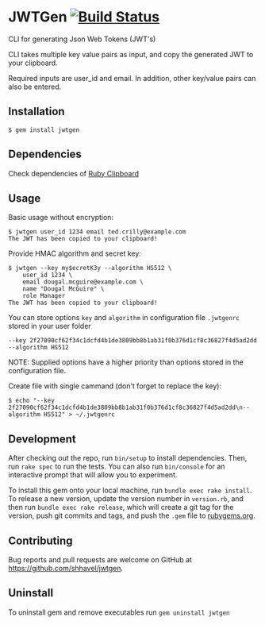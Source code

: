 # JWTGen [![Build Status](https://travis-ci.org/shhavel/jwtgen.svg?branch=master)](https://travis-ci.org/shhavel/jwtgen)

CLI for generating Json Web Tokens (JWT's)

CLI takes multiple key value pairs as input, and copy the generated JWT to your clipboard.

Required inputs are user_id and email. In addition, other key/value pairs can also be entered.

## Installation

    $ gem install jwtgen

## Dependencies

Check dependencies of [Ruby Clipboard](https://github.com/janlelis/clipboard/)

## Usage

Basic usage without encryption:

    $ jwtgen user_id 1234 email ted.crilly@example.com
    The JWT has been copied to your clipboard!

Provide HMAC algorithm and secret key:

    $ jwtgen --key my$ecretK3y --algorithm HS512 \
        user_id 1234 \
        email dougal.mcguire@example.com \
        name "Dougal McGuire" \
        role Manager
    The JWT has been copied to your clipboard!

You can store options `key` and `algorithm` in configuration file `.jwtgenrc` stored in your user folder

    --key 2f27090cf62f34c1dcfd4b1de3809bb8b1ab31f0b376d1cf8c36827f4d5ad2dd
    --algorithm HS512

NOTE: Supplied options have a higher priority than options stored in the configuration file.

Create file with single cammand (don't forget to replace the key):

    $ echo "--key 2f27090cf62f34c1dcfd4b1de3809bb8b1ab31f0b376d1cf8c36827f4d5ad2dd\n--algorithm HS512" > ~/.jwtgenrc

## Development

After checking out the repo, run `bin/setup` to install dependencies. Then, run `rake spec` to run the tests. You can also run `bin/console` for an interactive prompt that will allow you to experiment.

To install this gem onto your local machine, run `bundle exec rake install`. To release a new version, update the version number in `version.rb`, and then run `bundle exec rake release`, which will create a git tag for the version, push git commits and tags, and push the `.gem` file to [rubygems.org](https://rubygems.org).

## Contributing

Bug reports and pull requests are welcome on GitHub at https://github.com/shhavel/jwtgen.

## Uninstall

To uninstall gem and remove executables run `gem uninstall jwtgen`
